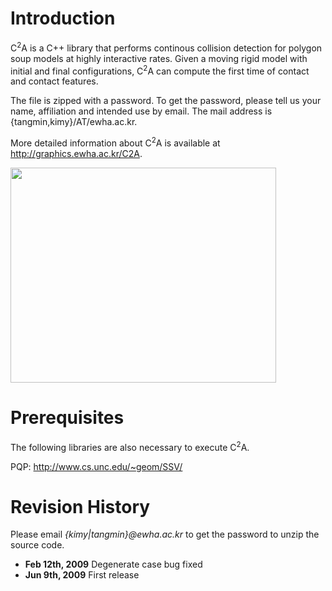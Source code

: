 # Introduction #

C<sup>2</sup>A is a C++ library that performs continous collision detection for polygon soup models at highly interactive rates. Given a moving rigid model with initial and final configurations, C<sup>2</sup>A can compute the first time of contact and contact features.

The file is zipped with a password. To get the password, please tell us your name, affiliation and intended use by email. The mail address is {tangmin,kimy}/AT/ewha.ac.kr.

More detailed information about C<sup>2</sup>A is available at http://graphics.ewha.ac.kr/C2A.

<a href='http://www.youtube.com/watch?feature=player_embedded&v=Vq_bTqDUWqs' target='_blank'><img src='http://img.youtube.com/vi/Vq_bTqDUWqs/0.jpg' width='425' height=344 /></a>

# Prerequisites #

The following libraries are also necessary to execute C<sup>2</sup>A.

PQP: http://www.cs.unc.edu/~geom/SSV/


# Revision History #

Please email _{kimy|tangmin}@ewha.ac.kr_ to get the password to unzip the source code.

  * **Feb 12th, 2009** Degenerate case bug fixed
  * **Jun 9th, 2009** First release